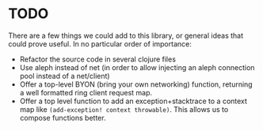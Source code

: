 # TODO

There are a few things we could add to this library, or general ideas that could
prove useful.
In no particular order of importance:

- Refactor the source code in several clojure files
- Use aleph instead of net (in order to allow injecting an aleph connection pool
  instead of a net/client)
- Offer a top-level BYON (bring your own networking) function, returning a well
  formatted ring client request map.
- Offer a top level function to add an exception+stacktrace to a context map
  like `(add-exception! context throwable)`. This allows us to compose functions
  better.
